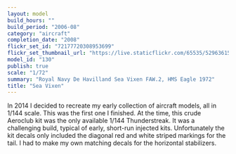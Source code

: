 ```yaml
---
layout: model
build_hours: ""
build_period: "2006-08"
category: "aircraft"
completion_date: "2008"
flickr_set_id: "72177720308953699"
flickr_set_thumbnail_url: "https://live.staticflickr.com/65535/52963615123_0f04fb5458_m.jpg"
model_id: "130"
publish: true
scale: "1/72"
summary: "Royal Navy De Havilland Sea Vixen FAW.2, HMS Eagle 1972"
title: "Sea Vixen"
---
```


In 2014 I decided to recreate my early collection of aircraft models, all in 1/144 scale. This was the first one I finished. At the time, this crude Aeroclub kit was the only available 1/144 Thunderstreak. It was a challenging build, typical of early, short-run injected kits. Unfortunately the kit decals only included the diagonal red and white striped markings for the tail. I had to make my own matching decals for the horizontal stabilizers.
